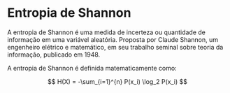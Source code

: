 # Entropia de Shannon

A entropia de Shannon é uma medida de incerteza ou quantidade de informação em uma variável aleatória. Proposta por Claude Shannon, um engenheiro elétrico e matemático, em seu trabalho seminal sobre teoria da informação, publicado em 1948.

A entropia de Shannon é definida matematicamente como:

$$
H(X) = -\sum_{i=1}^{n} P(x_i) \log_2 P(x_i)
$$


